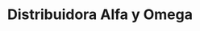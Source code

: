 ---
title: "Distribuidora Alfa y Omega"
url: /concepcion-de-ataco/distribuidora-alfa-y-omega/
shop: electrónica
---